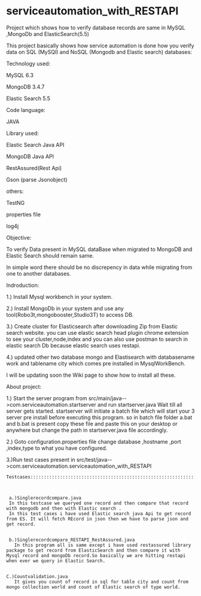 # serviceautomation_with_RESTAPI

Project which shows how to verify database records are same in MySQL ,MongoDb and ElasticSearch(5.5)

This project basically shows how service automation is done how you verify data on SQL (MySQl) and NoSQL (Mongodb and Elastic search) databases:

Technology used:

MySQL 6.3

MongoDB 3.4.7

Elastic Search 5.5

Code language:

JAVA

Library used:

Elastic Search Java API

MongoDB Java API

RestAssured(Rest Api)

Gson  (parse Jsonobject)

others:

TestNG

properties file

log4j

Objective:

To verify Data present in MySQL dataBase when migrated to MongoDB and Elastic Search should remain same.

In simple word there should be no discrepency in data while migrating from one to another databases.

Indroduction:

1.) Install Mysql workbench in your system.

2.) Install MongoDb in your system and use any tool(Robo3t,mongobooster,Studio3T) to access DB.

3.) Create cluster for Elasticsearch after downloading Zip from Elastic search website.
    you can use elastic search head plugin chrome extension to see your cluster,node,index and you can also use postman to search in         elastic search Db because elastic search uses restapi.

4.) updated other two database mongo and Elastisearch with databasename work and tablename city which comes pre installed in                 MysqlWorkBench.

   I will be updating soon the Wiki page to show how to install all these.


About project:

1.) Start the server program from src/main/java-->com.serviceautomation.startserver
    and run startserver.java
    Wait till all server gets started.
    startserver will initiate a batch file which will start your  3 server pre install before executing this program.
    so in batch file folder a.bat and b.bat is present copy these file and paste this on your desktop or anywhere but change the path in     startserver.java file accordingly.
 
 2.) Goto configuration.properties file change database ,hostname ,port ,index,type to what you have configured.
 
 
 3.)Run test cases present in src/test/java-->com.serviceautomation.serviceautomation_with_RESTAPI
    
    
    Testcases::::::::::::::::::::::::::::::::::::::::::::::::::::::::::::::::::::::::::::::::::::
     
     
     
     a.)Singlerecordcompare.java
     In this testcase we queryed one record and then compare that record with mongodb and then with Elastic search .
     In this test cases i have used Elastic search java Api to get record from ES. It will fetch REcord in json then we have to parse json and get record.
     
     
     b.)Singlerecordcompare_RESTAPI_RestAssured.java
       In this program all is same except i have used restassured library package to get record from ElasticSearch and then compare it with Mysql record and mongoDb record.So basically we are hitting restapi when ever we query in Elastic Search.
    
    
    C.)Countvalidation.java
       It gives you count of record in sql for table city and count from mongo collection world and count of Elastic search of type world.
               
    
    
